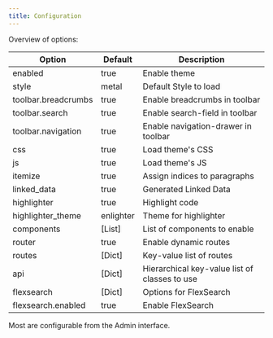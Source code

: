 ```yaml
---
title: Configuration
---
```


Overview of options:

| Option              | Default   | Description                                   |
|---------------------|-----------|-----------------------------------------------|
| enabled             | true      | Enable theme                                  |
| style               | metal     | Default Style to load                         |
| toolbar.breadcrumbs | true      | Enable breadcrumbs in toolbar                 |
| toolbar.search      | true      | Enable search-field in toolbar                |
| toolbar.navigation  | true      | Enable navigation-drawer in toolbar           |
| css                 | true      | Load theme's CSS                              |
| js                  | true      | Load theme's JS                               |
| itemize             | true      | Assign indices to paragraphs                  |
| linked_data         | true      | Generated Linked Data                         |
| highlighter         | true      | Highlight code                                |
| highlighter_theme   | enlighter | Theme for highlighter                         |
| components          | [List]    | List of components to enable                  |
| router              | true      | Enable dynamic routes                         |
| routes              | [Dict]    | Key-value list of routes                      |
| api                 | [Dict]    | Hierarchical key-value list of classes to use |
| flexsearch          | [Dict]    | Options for FlexSearch                        |
| flexsearch.enabled  | true      | Enable FlexSearch                             |

Most are configurable from the Admin interface.
